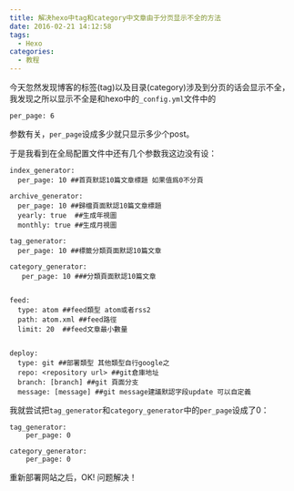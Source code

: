 ```yaml
---
title: 解决hexo中tag和category中文章由于分页显示不全的方法
date: 2016-02-21 14:12:58
tags:
  - Hexo
categories:
  - 教程
---
```

今天忽然发现博客的标签(tag)以及目录(category)涉及到分页的话会显示不全，我发现之所以显示不全是和hexo中的`_config.yml`文件中的
``` 
per_page: 6
```
参数有关，`per_page`设成多少就只显示多少个post。

<!-- more -->

于是我看到在全局配置文件中还有几个参数我这边没有设：
```
index_generator:
  per_page: 10 ##首頁默認10篇文章標題 如果值爲0不分頁

archive_generator:
  per_page: 10 ##歸檔頁面默認10篇文章標題
  yearly: true  ##生成年視圖
  monthly: true ##生成月視圖

tag_generator:
  per_page: 10 ##標籤分類頁面默認10篇文章

category_generator:
   per_page: 10 ###分類頁面默認10篇文章


feed:
  type: atom ##feed類型 atom或者rss2
  path: atom.xml ##feed路徑
  limit: 20  ##feed文章最小數量


deploy:
  type: git ##部署類型 其他類型自行google之
  repo: <repository url> ##git倉庫地址
  branch: [branch] ##git 頁面分支
  message: [message] ##git message建議默認字段update 可以自定義
```

我就尝试把`tag_generator`和`category_generator`中的`per_page`设成了0：
```
tag_generator:
    per_page: 0

category_generator:
    per_page: 0
```

重新部署网站之后，OK! 问题解决！
